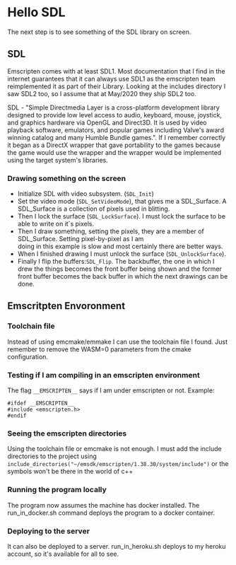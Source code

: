 # Hello SDL
The next step is to see something of the SDL library on screen.

## SDL
Emscripten comes with at least SDL1. Most documentation that I find in the internet guarantees that it can 
always use SDL1 as the emscripten team reimplemented it as part of their Library. Looking at the includes 
directory I saw SDL2 too, so I assume that at May/2020 they ship SDL2 too.

SDL - "Simple Directmedia Layer is a cross-platform development library designed to provide low level
access to audio, keyboard, mouse, joystick, and graphics hardware via OpenGL and Direct3D. It is 
used by video playback software, emulators, and popular games including Valve's award winning 
catalog and many Humble Bundle games.". If I remember correctly it began as a DirectX wrapper that gave
portability to the games because the game would use the wrapper and the wrapper would be implemented using
the target system's libraries.

### Drawing something on the screen
- Initialize SDL with video subsystem. (```SDL_Init```)
- Set the video mode (```SDL_SetVideoMode```), that gives me a SDL_Surface. A SDL_Surface is a collection
of pixels used in blitting.
- Then I lock the surface (```SDL_LockSurface```). I must lock the surface to be able to write on it`s pixels.
- Then I draw something, setting the pixels, they are a member of SDL_Surface. Setting pixel-by-pixel as I am  
doing in this example is slow and most certainly there are better ways.
- When I finished drawing I must unlock the surface (```SDL_UnlockSurface```).
- Finally I flip the buffers:```SDL_Flip```. The backbuffer, the one in which I drew the things becomes the 
front buffer being shown and the former front buffer becomes the back buffer in which the next drawings can be
done.

## Emscritpten Envoronment

### Toolchain file
Instead of using emcmake/emmake I can use the toolchain file I found. Just remember to 
remove the WASM=0 parameters from the cmake configuration. 

### Testing if I am compiling in an emscripten environment
The flag ```__EMSCRIPTEN__``` says if I am under emscripten or not. Example:
```
#ifdef __EMSCRIPTEN__
#include <emscripten.h>
#endif
```

### Seeing the emscripten directories
Using the toolchain file or emcmake is not enough. I must add the include directories to the project using
```include_directories("~/emsdk/emscripten/1.38.30/system/include")``` or the symbols won't be there in the world
of c++

### Running the program locally
The program now assumes the machine has docker installed. The run_in_docker.sh command deploys the program to a docker
container.

### Deploying to the server
It can also be deployed to a server. run_in_heroku.sh deploys to my heroku account, so it's available for all to see.
